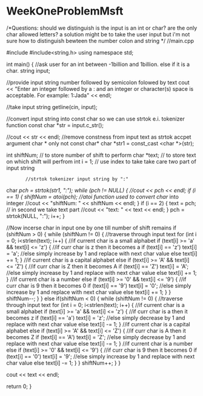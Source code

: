 # WeekOneProblemMsft

/*Questions: should we distinguish is the input is an int or char? are the only char allowed letters?
a solution might be to take the user input but i'm not sure how to distinguish bewteen the number colon and string
 */
//main.cpp

#include <iostream>
#include<string.h>
using namespace std;

int main() {
   //ask user for an int between -1billion and 1billion. else if it is a char.
   string input;

   //provide input string number followed by semicolon folowed by text
   cout << "Enter an integer followed by a : and an integer or character(s) space is acceptable. For example: 1:Jada" << endl;

   //take input string
   getline(cin, input);

   //convert input string into const char so we can use strtok e.i. tokenizer function
   const char *str = input.c_str();

   //cout << str << endl;
   //remove constness from input text as strtok accpet argument char * only not const char*
   char *str1 = const_cast <char *>(str);

   int shiftNum; // to store number of shift to perform
   char *text; // to store text on which shift will perfrom
   int i = 1; // use index to take take care two part of input string

           //strtok tokenizer input string by ":"
   char *pch = strtok(str1, ":");
   while (pch != NULL)
   {
       //cout << pch << endl;
       if (i == 1)
       {
           shiftNum = atoi(pch); //atoi function used to convert char* into integer
                               //cout << "shiftNum: " << shiftNum << endl;
       }
       if (i == 2)
       {
           text = pch; // in second we take text part
                       //cout << "text: " << text << endl;
       }
       pch = strtok(NULL, ":");
       i++;
   }

   //Now incerse char in input one by one till number of shift remains
   if (shiftNum > 0)
   {
       while (shiftNum != 0)
       {
           //traverse through input text
           for (int i = 0; i<strlen(text); i++)
           {
               //if current char is a small alphabet
               if (text[i] >= 'a' && text[i] <= 'z')
               {
                   //if curr char is z then it becomes a
                   if (text[i] == 'z')
                       text[i] = 'a';
                   //else simply increase by 1 and replace with next char value
                   else
                       text[i] += 1;
               }
               //if current char is a capital alphabet
               else if (text[i] >= 'A' && text[i] <= 'Z')
               {
                   //if curr char is Z then it becomes A
                   if (text[i] == 'Z')
                       text[i] = 'A';
                   //else simply increase by 1 and replace with next char value
                   else
                       text[i] += 1;
               }
               //if current char is a number
               else if (text[i] >= '0' && text[i] <= '9')
               {
                   //if curr char is 9 then it becomes 0
                   if (text[i] == '9')
                       text[i] = '0';
                   //else simply increase by 1 and replace with next char value
                   else
                       text[i] += 1;
               }
           }
           shiftNum--;
       }
   }
   else if(shiftNum < 0)
   {
       while (shiftNum != 0)
       {
           //traverse through input text
           for (int i = 0; i<strlen(text); i++)
           {
               //if current char is a small alphabet
               if (text[i] >= 'a' && text[i] <= 'z')
               {
                   //if curr char is a then it becomes z
                   if (text[i] == 'a')
                       text[i] = 'z';
                   //else simply decrease by 1 and replace with next char value
                   else
                       text[i] -= 1;
               }
               //if current char is a capital alphabet
               else if (text[i] >= 'A' && text[i] <= 'Z')
               {
                   //if curr char is A then it becomes Z
                   if (text[i] == 'A')
                       text[i] = 'Z';
                   //else simply decrease by 1 and replace with next char value
                   else
                       text[i] -= 1;
               }
               //if current char is a number
               else if (text[i] >= '0' && text[i] <= '9')
               {
                   //if curr char is 9 then it becomes 0
                   if (text[i] == '0')
                       text[i] = '9';
                   //else simply increase by 1 and replace with next char value
                   else
                       text[i] -= 1;
               }
           }
           shiftNum++;
       }
   }

   cout << text << endl;

   return 0;
}
